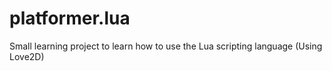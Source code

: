 platformer.lua
==============

Small learning project to learn how to use the Lua scripting language (Using Love2D)
